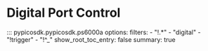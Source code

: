 # Digital Port Control
<!-- Copyright (C) 2025-2025 Pico Technology Ltd. See LICENSE file for terms. -->

::: pypicosdk.pypicosdk.ps6000a
    options:
        filters:
        - "!.*"
        - "digital"
        - "!trigger"
        - "!^_"
        show_root_toc_entry: false
        summary: true